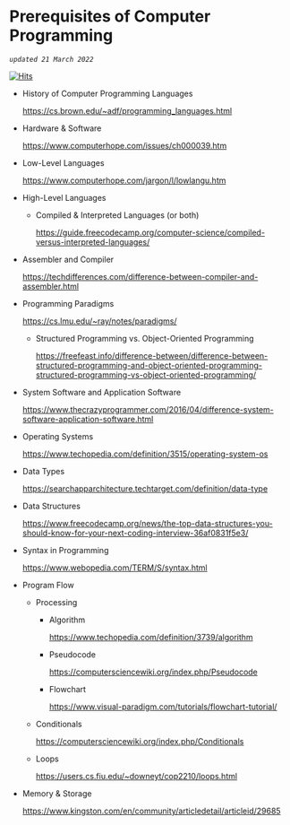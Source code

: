 # Prerequisites of Computer Programming

*`updated 21 March 2022`*

[![Hits](https://hits.seeyoufarm.com/api/count/incr/badge.svg?url=https%3A%2F%2Fgithub.com%2Fxdvrx1%2Fprerequisites-of-computer-programming&count_bg=%2379C83D&title_bg=%23555555&icon=&icon_color=%23E7E7E7&title=PAGE+VIEWS&edge_flat=false)](https://hits.seeyoufarm.com)

- History of Computer Programming Languages

	<https://cs.brown.edu/~adf/programming_languages.html>


- Hardware & Software

	<https://www.computerhope.com/issues/ch000039.htm>


- Low-Level Languages

	<https://www.computerhope.com/jargon/l/lowlangu.htm>	


- High-Level Languages  
	- Compiled & Interpreted Languages (or both)

		<https://guide.freecodecamp.org/computer-science/compiled-versus-interpreted-languages/>


- Assembler and Compiler

	<https://techdifferences.com/difference-between-compiler-and-assembler.html>


- Programming Paradigms
	
	<https://cs.lmu.edu/~ray/notes/paradigms/>


	- Structured Programming vs. Object-Oriented Programming
	
		<https://freefeast.info/difference-between/difference-between-structured-programming-and-object-oriented-programming-structured-programming-vs-object-oriented-programming/>


- System Software and Application Software

	<https://www.thecrazyprogrammer.com/2016/04/difference-system-software-application-software.html>


- Operating Systems

	<https://www.techopedia.com/definition/3515/operating-system-os>


- Data Types  
	
	<https://searchapparchitecture.techtarget.com/definition/data-type>


- Data Structures

	<https://www.freecodecamp.org/news/the-top-data-structures-you-should-know-for-your-next-coding-interview-36af0831f5e3/>


- Syntax in Programming

	<https://www.webopedia.com/TERM/S/syntax.html>


- Program Flow
	- Processing  	
		- Algorithm
		
			<https://www.techopedia.com/definition/3739/algorithm>
			
			
		- Pseudocode

			<https://computersciencewiki.org/index.php/Pseudocode>

	
		- Flowchart

			<https://www.visual-paradigm.com/tutorials/flowchart-tutorial/>
	
	
	- Conditionals
	
		<https://computersciencewiki.org/index.php/Conditionals>


	- Loops

		<https://users.cs.fiu.edu/~downeyt/cop2210/loops.html>


- Memory & Storage

	<https://www.kingston.com/en/community/articledetail/articleid/29685>
